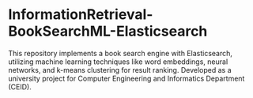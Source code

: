 # InformationRetrieval-BookSearchML-Elasticsearch
This repository implements a book search engine with Elasticsearch, utilizing machine learning techniques like word embeddings, neural networks, and k-means clustering for result ranking. Developed as a university project for Computer Engineering and Informatics Department (CEID).
